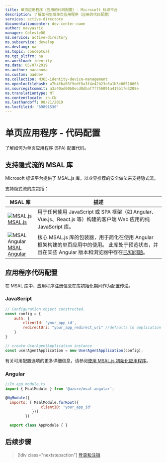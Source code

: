 ```yaml
---
title: 单页应用程序（应用的代码配置）- Microsoft 标识平台
description: 了解如何生成单页应用程序（应用的代码配置）
services: active-directory
documentationcenter: dev-center-name
author: navyasric
manager: CelesteDG
ms.service: active-directory
ms.subservice: develop
ms.devlang: na
ms.topic: conceptual
ms.tgt_pltfrm: na
ms.workload: identity
ms.date: 05/07/2019
ms.author: nacanuma
ms.custom: aaddev
ms.collection: M365-identity-device-management
ms.openlocfilehash: a7b4fba03f9edf8a3f4e42b23c6a1b5e06518863
ms.sourcegitcommit: a3a40ad60b8ecd8dbaf7f756091a419b1fe3208e
ms.translationtype: MT
ms.contentlocale: zh-CN
ms.lasthandoff: 08/21/2019
ms.locfileid: "69891530"
---
```

# <a name="single-page-application---code-configuration"></a>单页应用程序 - 代码配置

了解如何为单页应用程序 (SPA) 配置代码。

## <a name="msal-libraries-supporting-implicit-flow"></a>支持隐式流的 MSAL 库

Microsoft 标识平台提供了 MSAL.js 库，以业界推荐的安全做法来支持隐式流。  

支持隐式流的库包括：

| MSAL 库 | 描述 |
|--------------|--------------|
| ![MSAL.js](media/sample-v2-code/logo_js.png) <br/> [MSAL.js](https://github.com/AzureAD/microsoft-authentication-library-for-js)  | 用于任何使用 JavaScript 或 SPA 框架（如 Angular、Vue.js、React.js 等）构建的客户端 Web 应用的纯 JavaScript 库。 |
| ![MSAL Angular](media/sample-v2-code/logo_angular.png) <br/> [MSAL Angular](https://github.com/AzureAD/microsoft-authentication-library-for-js/blob/dev/lib/msal-angular/README.md) | 核心 MSAL.js 库的包装器，用于简化在使用 Angular 框架构建的单页应用中的使用。 此库处于预览状态，并且在某些 Angular 版本和浏览器中存在[已知问题](https://github.com/AzureAD/microsoft-authentication-library-for-js/issues?q=is%3Aopen+is%3Aissue+label%3Aangular)。 |

## <a name="application-code-configuration"></a>应用程序代码配置

在 MSAL 库中，应用程序注册信息在库初始化期间作为配置传递。

### <a name="javascript"></a>JavaScript

```javascript
// Configuration object constructed.
const config = {
    auth: {
        clientId: 'your_app_id',
        redirectUri: "your_app_redirect_uri" //defaults to application start page
    }
}

// create UserAgentApplication instance
const userAgentApplication = new UserAgentApplication(config);
```
有关可用配置选项的更多详细信息，请参阅[使用 MSAL.js 初始化应用程序](msal-js-initializing-client-applications.md)。

### <a name="angular"></a>Angular

```javascript
//In app.module.ts
import { MsalModule } from '@azure/msal-angular';

@NgModule({
  imports: [ MsalModule.forRoot({
                clientID: 'your_app_id'
            })]
         })

  export class AppModule { }
```

## <a name="next-steps"></a>后续步骤

> [!div class="nextstepaction"]
> [登录和注销](scenario-spa-sign-in.md)
